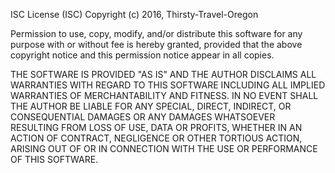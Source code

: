 ISC License (ISC)
Copyright (c) 2016, Thirsty-Travel-Oregon

Permission to use, copy, modify, and/or distribute this software for any purpose with or 
without fee is hereby granted, provided that the above copyright notice and this permission 
notice appear in all copies.

THE SOFTWARE IS PROVIDED "AS IS" AND THE AUTHOR DISCLAIMS ALL WARRANTIES WITH REGARD TO THIS 
SOFTWARE INCLUDING ALL IMPLIED WARRANTIES OF MERCHANTABILITY AND FITNESS. IN NO EVENT SHALL 
THE AUTHOR BE LIABLE FOR ANY SPECIAL, DIRECT, INDIRECT, OR CONSEQUENTIAL DAMAGES OR ANY DAMAGES 
WHATSOEVER RESULTING FROM LOSS OF USE, DATA OR PROFITS, WHETHER IN AN ACTION OF CONTRACT, 
NEGLIGENCE OR OTHER TORTIOUS ACTION, ARISING OUT OF OR IN CONNECTION WITH THE USE OR PERFORMANCE 
OF THIS SOFTWARE.
